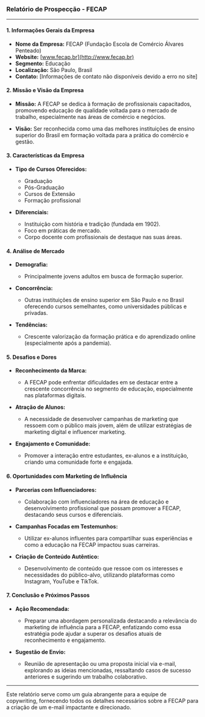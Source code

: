### Relatório de Prospecção - FECAP

---

#### 1. **Informações Gerais da Empresa**

- **Nome da Empresa:** FECAP (Fundação Escola de Comércio Álvares Penteado)
- **Website:** [www.fecap.br](http://www.fecap.br)
- **Segmento:** Educação
- **Localização:** São Paulo, Brasil
- **Contato:** [Informações de contato não disponíveis devido a erro no site]

#### 2. **Missão e Visão da Empresa**

- **Missão:** 
  A FECAP se dedica à formação de profissionais capacitados, promovendo educação de qualidade voltada para o mercado de trabalho, especialmente nas áreas de comércio e negócios.
  
- **Visão:** 
  Ser reconhecida como uma das melhores instituições de ensino superior do Brasil em formação voltada para a prática do comércio e gestão.

#### 3. **Características da Empresa**

- **Tipo de Cursos Oferecidos:**
  - Graduação
  - Pós-Graduação
  - Cursos de Extensão
  - Formação profissional

- **Diferenciais:**
  - Instituição com história e tradição (fundada em 1902).
  - Foco em práticas de mercado.
  - Corpo docente com profissionais de destaque nas suas áreas.

#### 4. **Análise de Mercado**

- **Demografia:** 
  - Principalmente jovens adultos em busca de formação superior.
  
- **Concorrência:** 
  - Outras instituições de ensino superior em São Paulo e no Brasil oferecendo cursos semelhantes, como universidades públicas e privadas.

- **Tendências:** 
  - Crescente valorização da formação prática e do aprendizado online (especialmente após a pandemia).

#### 5. **Desafios e Dores**
  
- **Reconhecimento da Marca:**
  - A FECAP pode enfrentar dificuldades em se destacar entre a crescente concorrência no segmento de educação, especialmente nas plataformas digitais.

- **Atração de Alunos:**
  - A necessidade de desenvolver campanhas de marketing que ressoem com o público mais jovem, além de utilizar estratégias de marketing digital e influencer marketing.

- **Engajamento e Comunidade:**
  - Promover a interação entre estudantes, ex-alunos e a instituição, criando uma comunidade forte e engajada.

#### 6. **Oportunidades com Marketing de Influência**

- **Parcerias com Influenciadores:**
  - Colaboração com influenciadores na área de educação e desenvolvimento profissional que possam promover a FECAP, destacando seus cursos e diferenciais.

- **Campanhas Focadas em Testemunhos:**
  - Utilizar ex-alunos influentes para compartilhar suas experiências e como a educação na FECAP impactou suas carreiras.

- **Criação de Conteúdo Autêntico:**
  - Desenvolvimento de conteúdo que ressoe com os interesses e necessidades do público-alvo, utilizando plataformas como Instagram, YouTube e TikTok.

#### 7. **Conclusão e Próximos Passos**

- **Ação Recomendada:** 
  - Preparar uma abordagem personalizada destacando a relevância do marketing de influência para a FECAP, enfatizando como essa estratégia pode ajudar a superar os desafios atuais de reconhecimento e engajamento. 

- **Sugestão de Envio:**
  - Reunião de apresentação ou uma proposta inicial via e-mail, explorando as ideias mencionadas, ressaltando casos de sucesso anteriores e sugerindo um trabalho colaborativo.

---

Este relatório serve como um guia abrangente para a equipe de copywriting, fornecendo todos os detalhes necessários sobre a FECAP para a criação de um e-mail impactante e direcionado.